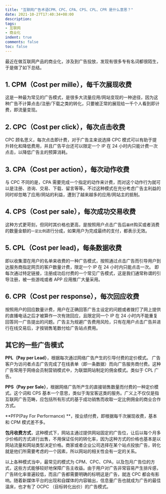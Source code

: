 ```yaml
---
title: "互联网广告术语CPM、CPC、CPA、CPS、CPL、CPR 是什么意思？"
date: 2021-10-27T17:40:34+08:00
description:
tags:
- 互联网
- 商业化
indent: true
comments: false
toc: false
---
```


最近在做互联网产品的商业化，涉及到广告投放，发现有很多专有名词都很陌生，于是做了如下总结。

## 1. CPM（Cost per mille），每千次展现收费
这是一种最为常见的广告模式，是很多大流量应用/网站变现的一种途径，因为这种广告不计算点击/注册/下载之类的转化，只要被正常的展现给一千个人看到即计费，即流量变现。

## 2. CPC（Cost per click），每次点击收费
CPC 顾名思义，每次点击即计费，对于广告主来说选择 CPC 模式可以有助于提升转化和降低费用，并且广告平台还可以限定一个 IP 在 24 小时内只能计费一次点击，以降低广告主的预算消耗。

## 3. CPA（Cost per action），每次动作收费
与 CPC 不同的是，CPA 需要完成一个指定的动作来计费，而对这个动作行为就可以是注册、咨询、交易、下载、留言等等。不过这种模式在充分考虑广告主利益的同时却忽略了应用/网站的利益，遭到了越来越多的应用/网站主的抵制。

## 4. CPS（Cost per sale），每次成功交易收费
这种方式更苛刻，但同时其价格也更高，是按照用户点击广告后`最终`购买或者消费的数量金额的`一定比例`进行分成，如果用户为完成最终的支付，都表示无效。

## 5. CPL（Cost per lead)，每条数据收费
即以收集潜在用户的名单来收费的一种广告模式，按照通过点击广告而引导用户到达服务商指定网页的客户数量计费，限定一个 IP 在 24 小时内只能点击一次。 即每次通过特定链接，注册成功后付费的一个常见广告模式，这是我们通常称谓的引导注册，被一些游戏或者 APP 应用推广大量采用。

## 6. CPR（Cost per response），每次回应收费
按照用户的回应数量计费，用户在正确回答广告主设定的问题或者拨打了网上提供的直播电话之后才被算作一次有效回应，且限定同一个 IP 在 24 小时内不能重复回答同一广告提出的问题。广告主为规避广告费用风险，只有在用户点击广告并进行在线交易后，才按销售笔数付给广告站点费用。

## 其它的一些广告模式
**PPL（Pay per Lead）**，根据每次通过网络广告产生的引导付费的定价模式。 广告客户为访问者点击广告完成了在线表单（即一条数据）而向广告服务商付费。这种广告常用于网络会员制营销模式中，为联盟网站制定的佣金模式。类似于 CPL 广告。

**PPS（Pay per Sale）**，根据网络广告所产生的直接销售数量而付费的一种定价模式。这个词和 CPS 基本一个意思，类似于淘宝客这类的服务。广义上不仅仅是指互联网广告范畴，应包括所有形式的基于成功销售而收取一定比例佣金的商业合作方式。

**PFP(Pay For Performance) **，按业绩付费，即根据每千次展现收费，基本和 CPM 模式差不多。

**包月收费方式**，这种模式下，网站主通过提供网站固定的广告位，让后以每个月多少价格的方式进行出售，不用保证任何的转化率，因为这种方式的价格也基本是以网站流量和网站类型决定价格。商家或者企业公司选择在某个站点投放广告，转化就是他们所需要考虑的一个因素，所以网站的相关性会有一定的关系。

以上各种模式当中，最常见的模式为 CPM、CPC、CPA，以及包月广告位的方式，这些方式能够较好地保障广告主收益。由于用户对广告非常容易产生排斥感，广告转化率普遍较低，而且广告都需要明确的标明这是广告，就连 CPC 都会有影响。随着新媒体平台的出现和自媒体的内容输出，信息量广告也就成为广告的最佳温床，也才有了 OCPC （目标转化出价）的广告模式。
